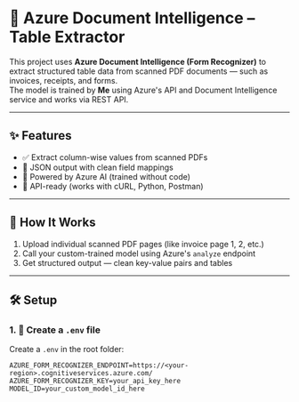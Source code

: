 # 🧠 Azure Document Intelligence – Table Extractor

This project uses **Azure Document Intelligence (Form Recognizer)** to extract structured table data from scanned PDF documents — such as invoices, receipts, and forms.  
The model is trained by **Me** using Azure's API and Document Intelligence service and works via REST API.

---

## ✨ Features

- ✅ Extract column-wise values from scanned PDFs
- 🧾 JSON output with clean field mappings
- 🧠 Powered by Azure AI (trained without code)
- 🔗 API-ready (works with cURL, Python, Postman)

---

## 🚀 How It Works

1. Upload individual scanned PDF pages (like invoice page 1, 2, etc.)
2. Call your custom-trained model using Azure's `analyze` endpoint
3. Get structured output — clean key-value pairs and tables

---

## 🛠️ Setup

### 1. 🔑 Create a `.env` file

Create a `.env` in the root folder:

```env
AZURE_FORM_RECOGNIZER_ENDPOINT=https://<your-region>.cognitiveservices.azure.com/
AZURE_FORM_RECOGNIZER_KEY=your_api_key_here
MODEL_ID=your_custom_model_id_here
